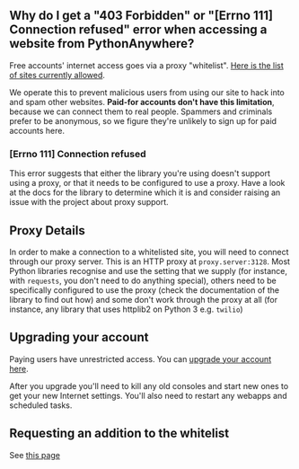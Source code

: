 
<!--
.. title: 403 Forbidden error
.. slug: 403ForbiddenError
.. date: 2015-05-13 14:35:28 UTC+01:00
.. tags:
.. category:
.. link:
.. description:
.. type: text
-->



## Why do I get a "403 Forbidden" or "[Errno 111] Connection refused" error when accessing a website from PythonAnywhere?


Free accounts' internet access goes via a proxy "whitelist". [Here is the list
of sites currently allowed](https://www.pythonanywhere.com/whitelist/).

We operate this to prevent malicious users from using our site to hack into and
spam other websites. **Paid-for accounts don't have this limitation**, because
we can connect them to real people. Spammers and criminals prefer to be
anonymous, so we figure they're unlikely to sign up for paid accounts here.


### [Errno 111] Connection refused


This error suggests that either the library you're using doesn't support using
a proxy, or that it needs to be configured to use a proxy. Have a look at the
docs for the library to determine which it is and consider raising an issue
with the project about proxy support.


## Proxy Details

In order to make a connection to a whitelisted site, you will need to connect
through our proxy server. This is an HTTP proxy at `proxy.server:3128`. Most
Python libraries recognise and use the setting that we supply (for
instance, with `requests`, you don't need to do anything special), others need
to be specifically configured to use the proxy (check the documentation of the
library to find out how) and some don't work through the proxy at all (for
instance, any library that uses httplib2 on Python 3 e.g. `twilio`)


## Upgrading your account

Paying users have unrestricted access.  You can [upgrade your account here](https://www.pythonanywhere.com/pricing/).

After you upgrade you'll need to kill any old consoles and start new ones to get your
new Internet settings.  You'll also need to restart any webapps and scheduled tasks.


## Requesting an addition to the whitelist

See [this page](/pages/RequestingWhitelistAdditions/)

